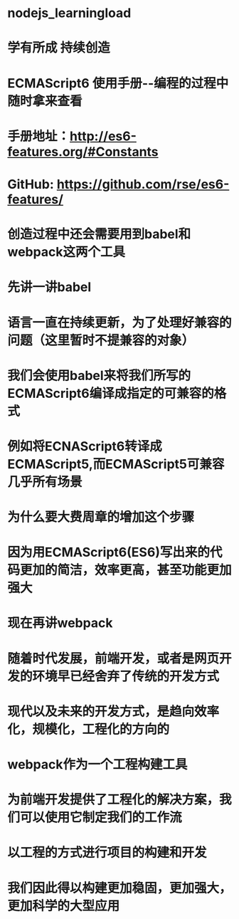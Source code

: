 # nodejs_learningload
# 学有所成 持续创造

# ECMAScript6 使用手册--编程的过程中随时拿来查看
# 手册地址：http://es6-features.org/#Constants
# GitHub: https://github.com/rse/es6-features/

# 创造过程中还会需要用到babel和webpack这两个工具

# 先讲一讲babel
# 语言一直在持续更新，为了处理好兼容的问题（这里暂时不提兼容的对象）
# 我们会使用babel来将我们所写的ECMAScript6编译成指定的可兼容的格式
# 例如将ECNAScript6转译成ECMAScript5,而ECMAScript5可兼容几乎所有场景
# 为什么要大费周章的增加这个步骤
# 因为用ECMAScript6(ES6)写出来的代码更加的简洁，效率更高，甚至功能更加强大

# 现在再讲webpack
# 随着时代发展，前端开发，或者是网页开发的环境早已经舍弃了传统的开发方式
# 现代以及未来的开发方式，是趋向效率化，规模化，工程化的方向的
# webpack作为一个工程构建工具
# 为前端开发提供了工程化的解决方案，我们可以使用它制定我们的工作流
# 以工程的方式进行项目的构建和开发
# 我们因此得以构建更加稳固，更加强大，更加科学的大型应用
